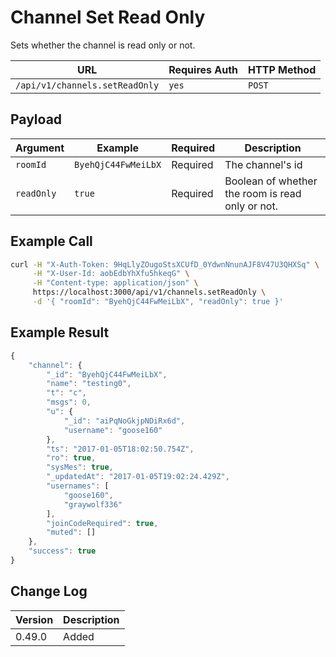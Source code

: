 # Channel Set Read Only

Sets whether the channel is read only or not.

| URL                            | Requires Auth | HTTP Method |
| ------------------------------ | ------------- | ----------- |
| `/api/v1/channels.setReadOnly` | `yes`         | `POST`      |

## Payload

| Argument   | Example             | Required | Description                                      |
| ---------- | ------------------- | -------- | ------------------------------------------------ |
| `roomId`   | `ByehQjC44FwMeiLbX` | Required | The channel's id                                 |
| `readOnly` | `true`              | Required | Boolean of whether the room is read only or not. |

## Example Call

```bash
curl -H "X-Auth-Token: 9HqLlyZOugoStsXCUfD_0YdwnNnunAJF8V47U3QHXSq" \
     -H "X-User-Id: aobEdbYhXfu5hkeqG" \
     -H "Content-type: application/json" \
     https://localhost:3000/api/v1/channels.setReadOnly \
     -d '{ "roomId": "ByehQjC44FwMeiLbX", "readOnly": true }'
```

## Example Result

```javascript
{
    "channel": {
        "_id": "ByehQjC44FwMeiLbX",
        "name": "testing0",
        "t": "c",
        "msgs": 0,
        "u": {
            "_id": "aiPqNoGkjpNDiRx6d",
            "username": "goose160"
        },
        "ts": "2017-01-05T18:02:50.754Z",
        "ro": true,
        "sysMes": true,
        "_updatedAt": "2017-01-05T19:02:24.429Z",
        "usernames": [
            "goose160",
            "graywolf336"
        ],
        "joinCodeRequired": true,
        "muted": []
    },
    "success": true
}
```

## Change Log

| Version | Description |
| ------- | ----------- |
| 0.49.0  | Added       |

